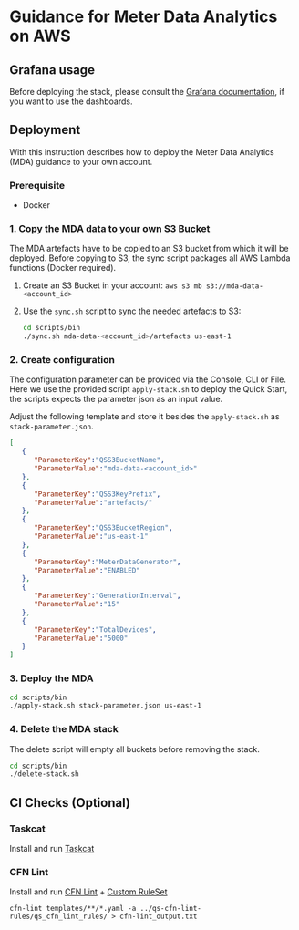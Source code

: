 # Guidance for Meter Data Analytics on AWS

## Grafana usage
Before deploying the stack, please consult the [Grafana documentation](doc/grafana.md), if you want to use the dashboards.

## Deployment

With this instruction describes how to deploy the Meter Data Analytics (MDA) guidance to your own account.

### Prerequisite

- Docker

### 1. Copy the MDA data to your own S3 Bucket

The MDA artefacts have to be copied to an S3 bucket from which it will be deployed.
Before copying to S3, the sync script packages all AWS Lambda functions (Docker required).

1. Create an S3 Bucket in your account:
   `aws s3 mb s3://mda-data-<account_id>`

2. Use the `sync.sh` script to sync the needed artefacts to S3:
   ```bash
   cd scripts/bin
   ./sync.sh mda-data-<account_id>/artefacts us-east-1
   ```

### 2. Create configuration

The configuration parameter can be provided via the Console, CLI or File.
Here we use the provided script `apply-stack.sh` to deploy the Quick Start, the scripts expects the parameter json as an input value.

Adjust the following template and store it besides the `apply-stack.sh` as `stack-parameter.json`. 

```json
[
   {
      "ParameterKey":"QSS3BucketName",
      "ParameterValue":"mda-data-<account_id>"
   },
   {
      "ParameterKey":"QSS3KeyPrefix",
      "ParameterValue":"artefacts/"
   },
   {
      "ParameterKey":"QSS3BucketRegion",
      "ParameterValue":"us-east-1"
   },
   {
      "ParameterKey":"MeterDataGenerator",
      "ParameterValue":"ENABLED"
   },
   {
      "ParameterKey":"GenerationInterval",
      "ParameterValue":"15"
   },
   {
      "ParameterKey":"TotalDevices",
      "ParameterValue":"5000"
   }
]
```

### 3. Deploy the MDA

```bash
cd scripts/bin
./apply-stack.sh stack-parameter.json us-east-1
```

### 4. Delete the MDA stack

The delete script will empty all buckets before removing the stack.
```bash
cd scripts/bin
./delete-stack.sh
```

## CI Checks (Optional)
### Taskcat
Install and run [Taskcat](https://github.com/aws-ia/taskcat)

### CFN Lint
Install and run [CFN Lint](https://github.com/aws-cloudformation/cfn-lint) + [Custom RuleSet](https://github.com/aws-quickstart/qs-cfn-lint-rules)

`cfn-lint templates/**/*.yaml -a ../qs-cfn-lint-rules/qs_cfn_lint_rules/ > cfn-lint_output.txt`